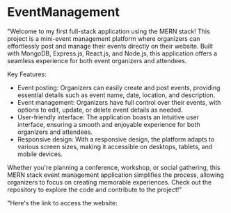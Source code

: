 # EventManagement
"Welcome to my first full-stack application using the MERN stack! This project is a mini-event management platform where organizers can effortlessly post and manage their events directly on their website. Built with MongoDB, Express.js, React.js, and Node.js, this application offers a seamless experience for both event organizers and attendees.

Key Features:
- Event posting: Organizers can easily create and post events, providing essential details such as event name, date, location, and description.
- Event management: Organizers have full control over their events, with options to edit, update, or delete event details as needed.
- User-friendly interface: The application boasts an intuitive user interface, ensuring a smooth and enjoyable experience for both organizers and attendees.
- Responsive design: With a responsive design, the platform adapts to various screen sizes, making it accessible on desktops, tablets, and mobile devices.

Whether you're planning a conference, workshop, or social gathering, this MERN stack event management application simplifies the process, allowing organizers to focus on creating memorable experiences. Check out the repository to explore the code and contribute to the project!"

"Here's the link to access the website: 
